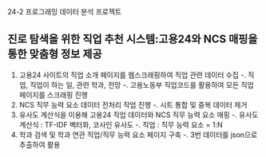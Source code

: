 24-2 프로그래밍
데이터 분석 프로젝트
<h2>진로 탐색을 위한 직업 추천 시스템:고용24와 NCS 매핑을 통한 맞춤형 정보 제공</h2>

1. 고용24 사이트의 직업 소개 페이지를 웹스크래핑하여 직업 관련 데이터 수집
   -. 직업, 직업이 하는 일, 관련 학과, 전망
   -. 고용노동부 직업코드를 활용하여 모든 직업 페이지를 스크래핑 진행
2. NCS 직무 능력 요소 데이터 전처리 작업 진행
   -. 시트 통합 및 중복 데이터 제거
3. 유사도 계산식을 이용해 고용24 직업 데이터와 NCS 직무 능력 요소 매핑
   -. 유사도 계산식 : TF-IDF 벡터화, 코사인 유사도
   -. 직업 : 직무 능력 요소 = 1:N
4. 학과 검색 및 학과 연관 직업/직무 능력 요소 페이지 구축
   -. 3번 데이터를 json으로 추출하여 활용 
